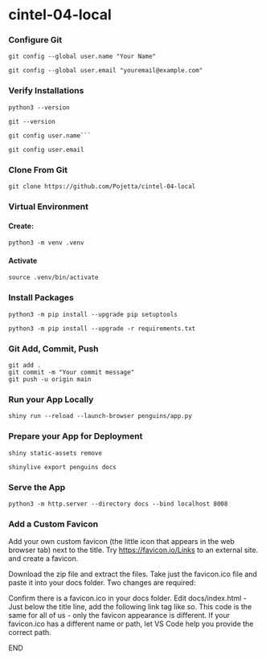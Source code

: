 # cintel-04-local

### Configure Git 
```
git config --global user.name "Your Name"
```
```
git config --global user.email "youremail@example.com"
```

### Verify Installations
```
python3 --version
```
```
git --version
```
```
git config user.name```
```
```
git config user.email
```

### Clone From Git
```
git clone https://github.com/Pojetta/cintel-04-local
```

### Virtual Environment
#### Create: 
```
python3 -m venv .venv
```

#### Activate
```
source .venv/bin/activate
```

### Install Packages
```
python3 -m pip install --upgrade pip setuptools
```
```
python3 -m pip install --upgrade -r requirements.txt
```

### Git Add, Commit, Push
```
git add .
git commit -m "Your commit message"
git push -u origin main
```

### Run your App Locally
```
shiny run --reload --launch-browser penguins/app.py
```

### Prepare your App for Deployment
```
shiny static-assets remove
```
```
shinylive export penguins docs
```

### Serve the App
```
python3 -m http.server --directory docs --bind localhost 8008
```

### Add a Custom Favicon
Add your own custom favicon (the little icon that appears in the web browser tab) next to the title. Try https://favicon.io/Links to an external site. and create a favicon.

Download the zip file and extract the files. Take just the favicon.ico file and paste it into your docs folder. Two changes are required:

Confirm there is a favicon.ico in your docs folder. Edit docs/index.html - Just below the title line, add the following link tag like so. This code is the same for all of us - only the favicon appearance is different. If your favicon.ico has a different name or path, let VS Code help you provide the correct path.

<title>PyShiny Penguins</title>
END